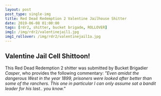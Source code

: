 ```yaml
---
layout: post
post_type: single-img
title: Red Dead Redemption 2 Valentine Jailhouse Shitter
date: 2019-06-08 01:00:00
tags: [rdr2, shitter, bucket brigade, ROLLOVER]
img1: /img/rdr2/valentinejail1.jpg
img1_rollover: /img/rdr2/valentinejail1a.jpg
---
```

## Valentine Jail Cell Shittoon!

This Red Dead Redemption 2 shitter was submitted by Bucket Brigadier *Casper*, who provides the following commentary:
*"Even amidst the dangerous West in the year 1899, prisoners were looked after better than some of the ranchers. This one in particular I can only assume sat a bandit leader for his last.. you know."*
